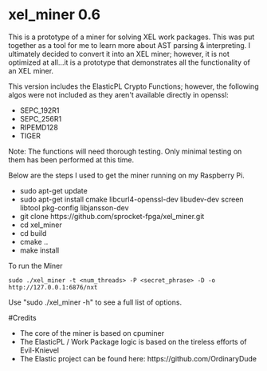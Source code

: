 # xel_miner 0.6

This is a prototype of a miner for solving XEL work packages.  This was put together as a tool for me to learn more about AST parsing & interpreting. I ultimately decided to convert it into an XEL miner; however, it is not optimized at all...it is a prototype that demonstrates all the functionality of an XEL miner.

This version includes the ElasticPL Crypto Functions; however, the following algos were not included as they aren't available directly in openssl:

<ul>
<li>SEPC_192R1</li>
<li>SEPC_256R1</li>
<li>RIPEMD128</li>
<li>TIGER</li>
</ul>

Note:  The functions will need thorough testing.  Only minimal testing on them has been performed at this time.

Below are the steps I used to get the miner running on my Raspberry Pi.
<ul>
<li>sudo apt-get update</li>
<li>sudo apt-get install cmake libcurl4-openssl-dev libudev-dev screen libtool pkg-config libjansson-dev</li>
<li>git clone https://github.com/sprocket-fpga/xel_miner.git</li>
<li>cd xel_miner</li>
<li>cd build</li>
<li>cmake ..</li>
<li>make install</li>
</ul>

To run the Miner

    sudo ./xel_miner -t <num_threads> -P <secret_phrase> -D -o http://127.0.0.1:6876/nxt

Use "sudo ./xel_miner -h" to see a full list of options.

#Credits
<ul>
<li>The core of the miner is based on cpuminer</li>
<li>The ElasticPL / Work Package logic is based on the tireless efforts of Evil-Knievel</li>
<li>The Elastic project can be found here: https://github.com/OrdinaryDude</li>
</ul>
